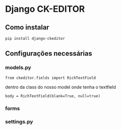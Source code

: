 # Django CK-EDITOR

## Como instalar
```
pip install django-ckeditor
```

## Configurações necessárias

### models.py 
```
from ckeditor.fields import RichTextField
```

dentro da class do nosso model onde tenha o textfield

```
body = RichTextField(blank=True, null=true)
```




### forms



### settings.py


